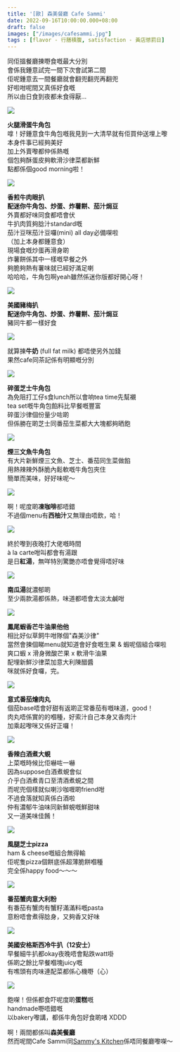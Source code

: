 ```yaml
---
title: '[歐] 森美餐廳 Cafe Sammi'
date: 2022-09-16T10:00:00.000+08:00
draft: false
images: ["/images/cafesammi.jpg"]
tags : [flavor - 行膳積腹, satisfaction - 黃店懲罰日]
---
```


同佢搵餐廳揀嘢食嘅最大分別  
會係我鍾意試完一間下次會試第二間  
佢呢鍾意去一間餐廳就會翻兜翻兜再翻兜  
好啦咁呢間又真係好食嘅  
所以由日食到夜都未食得厭...  

![](/images/cafesammi1.jpg)

**火腿滑蛋牛角包**  
嗱！好鍾意食牛角包嘅我見到一大清早就有佢買仲送埋上嚟  
本身件事已經夠美好  
加上外賣嚟都仲係熱嘅  
個包夠酥蛋皮夠軟滑沙律菜都新鮮  
點都係個good morning啦！  

![](/images/cafesammi2.jpg)

**香煎牛肉眼扒**  
**配迷你牛角包、炒蛋、炸薯餅、茄汁焗豆**  
外賣都好味同食都唔會伏  
牛扒肉質夠腍汁standard嘅  
茄汁豆咪茄汁豆囉(mini) all day必備㗎啦  
（加上本身都鍾意食）  
現場食嘅炒蛋再滑身啲  
炸薯餅係其中一樣嘅早餐之外  
夠脆夠熱有薯味就已經好滿足喇  
哈哈哈，牛角包啊yeah雖然係迷你版都好開心呀！  

![](/images/cafesammi3.jpg)

**美國豬梅扒**  
**配迷你牛角包、炒蛋、炸薯餅、茄汁焗豆**  
豬同牛都一樣好食  

![](/images/cafesammi4.jpg)

就算揀**牛奶** (full fat milk) 都唔使另外加錢  
果然cafe同茶記係有明顯嘅分別  

![](/images/cafesammi5.jpg)

**碎蛋芝士牛角包**  
為免阻打工仔s食lunch所以會响tea time先幫襯  
tea set嘅牛角包餡料比早餐嘅豐富  
碎蛋沙律個份量少咗啲  
但係勝在啲芝士同番茄生菜都大大塊都夠晒飽  

![](/images/cafesammi6.jpg)

**煙三文魚牛角包**  
有大片新鮮煙三文魚、芝士、番茄同生菜做餡  
用熱辣辣外酥脆內鬆軟嘅牛角包夾住  
簡單而美味，好好味呢～  

![](/images/cafesammi7.jpg)

啊！呢度啲**凍咖啡**都唔錯  
不過個menu有**西柚汁**又無理由唔飲，哈！  

![](/images/cafesammi8.jpg)

終於嚟到夜晚打大佬嘅時間  
à la carte咁叫都會有湯跟  
是日**紅湯**，無咩特別驚艷亦唔會覺得唔好味  

![](/images/cafesammi9.jpg)

**南瓜湯**就濃郁啲  
至少兩款湯都係熱，味道都唔會太淡太鹹咁  

![](/images/cafesammi10.jpg)

**鳳尾蝦香芒牛油果他他**  
相比好似草飼牛咁隊個"森美沙律"  
當然會揀個睇menu就知道會好食嘅生果 & 蝦呢個組合㗎啦  
爽口蝦 x 滑身微酸芒果 x 軟滑牛油果  
配埋新鮮沙律菜加意大利陳醋醬  
咪就係好食囉，完。

![](/images/cafesammi11.jpg)

**意式番茄燴肉丸**  
個茄base唔會好甜有返啲正常番茄有嘅味道，good！  
肉丸唔係實的的嗰種，好索汁自己本身又香肉汁  
加乘起嚟咪又係好正囉！  

![](/images/cafesammi12.jpg)

**香辣白酒煮大蜆**  
上菜嘅時候比佢嚇咗一嚇  
因為suppose白酒煮蜆會似  
介乎白酒煮青口至清酒煮蜆之間  
而呢兜個樣就似喇沙咖喱啲friend咁  
不過食落就知真係白酒啦  
仲有濃郁牛油味同新鮮蜆嘅鮮甜味  
又一道美味佳餚！  

![](/images/cafesammi13.jpg)

**風腿芝士pizza**  
ham & cheese嘅組合無得輸  
佢呢隻pizza個餅底係超薄脆餅嗰種  
完全係happy food～～～  

![](/images/cafesammi.jpg)

**番茄蟹肉意大利粉**  
有番茄有蟹肉有蟹籽滿滿料嘅pasta  
意粉唔會煮得腍身，又夠香又好味  

![](/images/cafesammi14.jpg)

**美國安格斯西冷牛扒（12安士）**  
早餐細牛扒都okay夜晚唔會點跌watt啩  
係啲之餘比早餐嗰塊juicy嘅  
有噍頭有肉味連配菜都係心機嘢（心）  

![](/images/cafesammi15.jpg)

飽㗎！但係都食吓呢度啲**蛋糕**嘅  
handmade嘢唔錯嘅  
以bakery嚟講，都係牛角包好食啲啫 XDDD  
  
啊！兩間都係叫**森美餐廳**  
然而呢間Cafe Sammi同[Sammy's Kitchen](https://hidie.net/sammyskitchen/)係唔同餐廳嚟㗎～  
  
